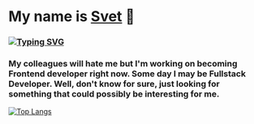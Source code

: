# My name is <a href="mursvet.ru">Svet</a> 👋
### [![Typing SVG](https://readme-typing-svg.herokuapp.com?color=%2336BCF7&lines=Computer+security+student)](https://git.io/typing-svg)
### My colleagues will hate me but I'm working on becoming Frontend developer right now. Some day I may be Fullstack Developer. Well, don't know for sure, just looking for something that could possibly be interesting for me.
[![Top Langs](https://github-readme-stats.vercel.app/api/top-langs/?username=securesvet)](https://github.com/securesvet/github-readme-stats)

